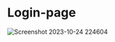 # Login-page
 
![Screenshot 2023-10-24 224604](https://github.com/nitinlabana/Login-page/assets/67837026/b4167b4e-274f-4100-9cf6-d17993c92ce0)
